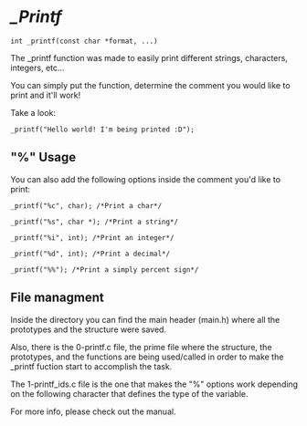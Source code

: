 ***<h1 align="left">_Printf</h1>***

```ShellSession
int _printf(const char *format, ...)
```

The _printf function was made to easily print
different strings, characters, integers, etc...

You can simply put the function, determine the
comment you would like to print and it'll work! 

Take a look:

```ShellSession
_printf("Hello world! I'm being printed :D");
```

**<h2 align="left">"%" Usage</h2>**

You can also add the following options inside the 
comment you'd like to print:

```ShellSession
_printf("%c", char); /*Print a char*/
```

```ShellSession
_printf("%s", char *); /*Print a string*/
```

```ShellSession
_printf("%i", int); /*Print an integer*/
```

```ShellSession
_printf("%d", int); /*Print a decimal*/
```

```ShellSession
_printf("%%"); /*Print a simply percent sign*/
```

**<h2 align="left">File managment</h2>**

Inside the directory you can find the main header 
(main.h) where all the prototypes and the structure 
were saved.

Also, there is the 0-printf.c file, the prime file
where the structure, the prototypes, and the
functions are being used/called in order to make 
the _printf fuction start to accomplish the task.

The 1-printf_ids.c file is the one that makes the 
"%" options work depending on the following 
character that defines the type of the variable.

For more info, please check out the manual.
